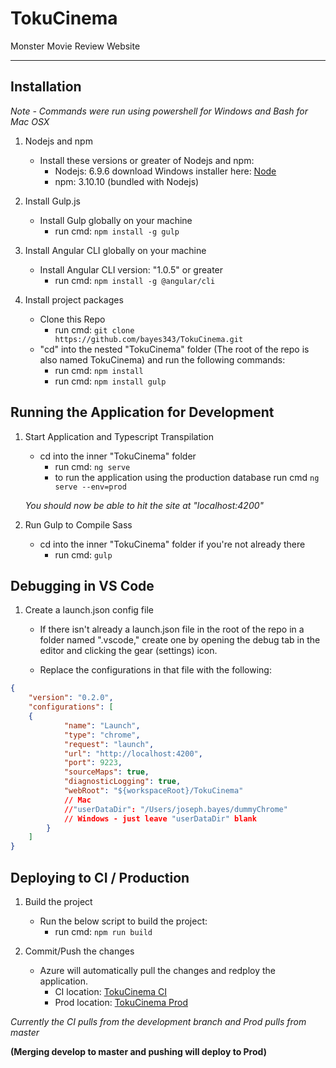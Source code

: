 # TokuCinema
Monster Movie Review Website  

---

## Installation
*Note - Commands were run using powershell for Windows and Bash for Mac OSX*

1. Nodejs and npm
    - Install these versions or greater of Nodejs and npm:  
        - Nodejs: 6.9.6   download Windows installer here: [Node](ttps://nodejs.org/en/download/) 
        - npm: 3.10.10 (bundled with Nodejs)

2. Install Gulp.js
    - Install Gulp globally on your machine  
        - run cmd: `npm install -g gulp`

3. Install Angular CLI globally on your machine
    - Install Angular CLI version: "1.0.5" or greater  
        - run cmd: `npm install -g @angular/cli`

4. Install project packages
    - Clone this Repo
        - run cmd: `git clone https://github.com/bayes343/TokuCinema.git`
    - "cd" into the nested "TokuCinema" folder (The root of the repo is also named TokuCinema) and run the following commands: 
        - run cmd: `npm install`  
        - run cmd: `npm install gulp`  


## Running the Application for Development
1. Start Application and Typescript Transpilation  
    - cd into the inner "TokuCinema" folder  
        - run cmd: `ng serve`
        - to run the application using the production database run cmd `ng serve --env=prod`
    
    *You should now be able to hit the site at "localhost:4200"*
    
2. Run Gulp to Compile Sass
    - cd into the inner "TokuCinema" folder if you're not already there  
        - run cmd: `gulp`


## Debugging in VS Code
1. Create a launch.json config file
    - If there isn't already a launch.json file in the root of the repo in a folder named ".vscode," create one by opening the debug tab in the editor and clicking the gear (settings) icon.

    - Replace the configurations in that file with the following:
```json
{
    "version": "0.2.0",
    "configurations": [
    {
            "name": "Launch",
            "type": "chrome",
            "request": "launch",
            "url": "http://localhost:4200",
            "port": 9223,
            "sourceMaps": true,
            "diagnosticLogging": true,
            "webRoot": "${workspaceRoot}/TokuCinema"
            // Mac 
            //"userDataDir": "/Users/joseph.bayes/dummyChrome"
            // Windows - just leave "userDataDir" blank
        }
    ]
}
```

## Deploying to CI / Production
1. Build the project         
    - Run the below script to build the project:
        - run cmd: `npm run build`

2. Commit/Push the changes
    - Azure will automatically pull the changes and redploy the application. 
        - CI location:  [TokuCinema CI](http://tokuCinema-ci.azurewebsites.net/)
        - Prod location:  [TokuCinema Prod](http://tokuCinema.azurewebsites.net/)  

*Currently the CI pulls from the development branch and Prod pulls from master*  

**(Merging develop to master and pushing will deploy to Prod)**